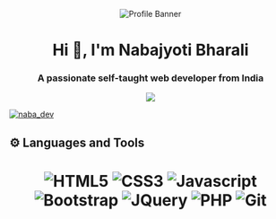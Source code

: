 <p align="center"><img alt="Profile Banner" src="https://user-images.githubusercontent.com/128791771/229297587-9443d280-5e49-4872-9e5c-1ed6caab2f41.png"></p>

<h1 align="center">Hi 👋, I'm Nabajyoti Bharali</h1>
<h3 align="center">A passionate self-taught web developer from India</h3>

<!-- Typing SVG by DenverCoder1 - https://github.com/DenverCoder1/readme-typing-svg -->
<p align="center">
<!--   <a href="https://github.com/DenverCoder1/readme-typing-svg"> -->
    <img src="https://readme-typing-svg.herokuapp.com?color=42E2B8&width=380&height=45&lines=Open-Source+Enthusiast;Always+Learning+New+Things;Thanks+For+Visiting+My+Profile...&center=true"></a>
</p>

<p align="left"> <a href="https://twitter.com/naba_dev" target="blank"><img src="https://img.shields.io/twitter/follow/nabadev3?logo=twitter&style=for-the-badge" alt="naba_dev" /></a> </p>

## ⚙️ Languages and Tools
<h1 align = "center">

![HTML5](https://img.shields.io/badge/-html5-d9534f?style=for-the-badge&logo=html5&logoColor=white)
![CSS3](https://img.shields.io/badge/-css3-1572B6?style=for-the-badge&logo=css3&logoColor=white)
![Javascript](https://img.shields.io/badge/-javascript-FFED66?style=for-the-badge&logo=javascript&logoColor=black)
![Bootstrap](https://img.shields.io/badge/-bootstrap-5448C8?style=for-the-badge&logo=bootstrap&logoColor=white)
![JQuery](https://img.shields.io/badge/-jquery-FFFFFF?style=for-the-badge&logo=jquery&logoColor=blue)
![PHP](https://img.shields.io/badge/-php-4F5B93?style=for-the-badge&logo=php&logoColor=white)
![Git](https://img.shields.io/badge/-git-F1502F?style=for-the-badge&logo=git&logoColor=white)
</h1>
